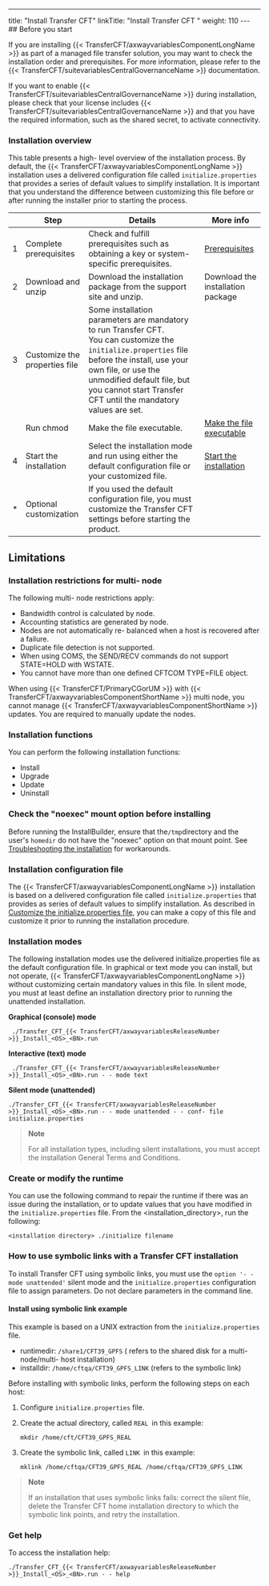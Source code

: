 ---
title: "Install Transfer CFT"
linkTitle: "Install Transfer CFT "
weight: 110
--- ## Before you start

If you are installing {{< TransferCFT/axwayvariablesComponentLongName  >}} as part of a managed file transfer solution, you may want to check the installation order and prerequisites. For more information, please refer to the {{< TransferCFT/suitevariablesCentralGovernanceName  >}} documentation.

If you want to enable {{< TransferCFT/suitevariablesCentralGovernanceName  >}} during installation, please check that your license includes {{< TransferCFT/suitevariablesCentralGovernanceName  >}} and that you have the required information, such as the shared secret, to activate connectivity.

### Installation overview

This table presents a high- level overview of the installation process. By default, the {{< TransferCFT/axwayvariablesComponentLongName  >}} installation uses a delivered configuration file called `initialize.properties` that provides a series of default values to simplify installation. It is important that you understand the difference between customizing this file before or after running the installer prior to starting the process.

|   | Step  | Details  | More info  |
| --- | --- | --- | --- |
| 1  | Complete prerequisites  | Check and fulfill prerequisites such as obtaining a key or system- specific prerequisites.  | [Prerequisites](prereqs_overview)  |
| 2  | Download and unzip  | Download the installation package from the support site and unzip.  | Download the installation package  |
| 3  | Customize the properties file  | Some installation parameters are mandatory to run Transfer CFT.<br/> You can customize the <code>initialize.properties</code> file before the install, use your own file, or use the unmodified default file, but you cannot start Transfer CFT until the mandatory values are set. | [](new_install_ux#top)  |
|   | Run chmod  | Make the file executable.  | [Make the file executable](install_transfer_cft_1#Make)  |
| 4  | Start the installation  | Select the installation mode and run using either the default configuration file or your customized file.  | [Start the installation](install_transfer_cft_1)  |
| *  | Optional customization  | If you used the default configuration file, you must customize the Transfer CFT settings before starting the product.  |   |

## Limitations

### Installation restrictions for multi- node

The following multi- node restrictions apply:

- Bandwidth control is calculated by node.
- Accounting statistics are generated by node.
- Nodes are not automatically re- balanced when a host is recovered after a failure.
- Duplicate file detection is not supported.
- When using COMS, the SEND/RECV commands do not support STATE=HOLD with WSTATE.
- You cannot have more than one defined CFTCOM TYPE=FILE object.

When using {{< TransferCFT/PrimaryCGorUM  >}} with {{< TransferCFT/axwayvariablesComponentShortName  >}} multi node, you cannot manage {{< TransferCFT/axwayvariablesComponentShortName  >}} updates. You are required to manually update the nodes.

### Installation functions

You can perform the following installation functions:

- Install
- Upgrade
- Update
- Uninstall

### Check the "noexec" mount option before installing

Before running the InstallBuilder, ensure that the` /tmp `directory and the user's `homedir` do not have the "noexec" option on that mount point. See [Troubleshooting the installation](../troubleshoot_registration) for workarounds.

### Installation configuration file

The {{< TransferCFT/axwayvariablesComponentLongName  >}} installation is based on a delivered configuration file called `initialize.properties` that provides as series of default values to simplify installation. As described in [Customize the initialize.properties file](new_install_ux), you can make a copy of this file and customize it prior to running the installation procedure.

### Installation modes

The following installation modes use the delivered initialize.properties file as the default configuration file. In graphical or text mode you can install, but not operate, {{< TransferCFT/axwayvariablesComponentLongName  >}} without customizing certain mandatory values in this file. In silent mode, you must at least define an installation directory prior to running the unattended installation.

****Graphical (console) mode****

` ./Transfer_CFT_{{< TransferCFT/axwayvariablesReleaseNumber >}}_Install_<OS>_<BN>.run`

****Interactive (text) mode****

` ./Transfer_CFT_{{< TransferCFT/axwayvariablesReleaseNumber >}}_Install_<OS>_<BN>.run - - mode text`

****Silent mode (unattended)****

`./Transfer_CFT_{{< TransferCFT/axwayvariablesReleaseNumber >}}_Install_<OS>_<BN>.run - - mode unattended - - conf- file initialize.properties`

> **Note**
>
> For all installation types, including silent installations, you must accept the installation General Terms and Conditions.

### Create or modify the runtime

You can use the following command to repair the runtime if there was an issue during the installation, or to update values that you have modified in the `initialize.properties` file. From the &lt;installation_directory>, run the following:

`<installation directory> ./initialize filename`

### How to use symbolic links with a Transfer CFT installation

To install Transfer CFT using symbolic links, you must use the `option '- - mode unattended'` silent mode and the `initialize.properties` configuration file to assign parameters. Do not declare parameters in the command line.

#### Install using symbolic link example

This example is based on a UNIX extraction from the `initialize.properties` file.

- runtimedir: `/share1/CFT39_GPFS` ( refers to the shared disk for a multi- node/multi- host installation)
- installdir: `/home/cftqa/CFT39_GPFS_LINK` (refers to the symbolic link)

Before installing with symbolic links, perform the following steps on each host:

1. Configure `initialize.properties` file.

1. Create the actual directory, called `REAL `in this example:

    `mkdir /home/cft/CFT39_GPFS_REAL`

1. Create the symbolic link, called `LINK `in this example:

    ` mklink /home/cftqa/CFT39_GPFS_REAL /home/cftqa/CFT39_GPFS_LINK `

> **Note**
>
> If an installation that uses symbolic links fails: correct the silent file, delete the Transfer CFT home installation directory to which the symbolic link points, and retry the installation.

### Get help

To access the installation help:

`./Transfer_CFT_{{< TransferCFT/axwayvariablesReleaseNumber >}}_Install_<OS>_<BN>.run - - help`
